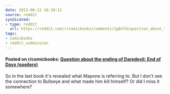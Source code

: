 ```yaml
---
date: 2013-06-12 16:19:11
source: reddit
syndicated:
- type: reddit
  url: https://reddit.com/r/comicbooks/comments/1g6nl9/question_about_the_ending_of_daredevil_end_of/
tags:
- comicbooks
- reddit_submission
---
```


#### Posted on r/comicbooks: [Question about the ending of Daredevil: End of Days (spoilers)](https://reddit.com/r/comicbooks/comments/1g6nl9/question_about_the_ending_of_daredevil_end_of/)

So in the last book it's revealed what Mapone is referring to. But I don't see the connection to Bullseye and what made him kill himself? Or did I miss it somewhere?